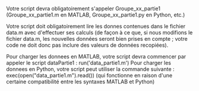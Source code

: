 Votre script devra obligatoirement s'appeler Groupe_xx_partie1
(Groupe_xx_partie1.m en MATLAB, Groupe_xx_partie1.py en Python, etc.)

Votre script doit obligatoirement lire les donnes contenues dans le fichier data.m avec d'effectuer ses calculs
(de façon à ce que, si nous modifions le fichier data.m, les nouvelles données seront bien prises en compte ;
votre code ne doit donc pas inclure des valeurs de données recopiées).

Pour charger les donnees en MATLAB, votre script devra commencer par appeler le script dataPartie1 : run('data_partie1.m')
Pour charger les donnees en Python, votre script peut utiliser la commande suivante : exec(open("data_partie1.m").read())
(qui fonctionne en raison d'une certaine compatibilité entre les syntaxes MATLAB et Python)

